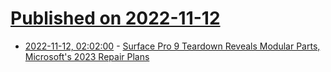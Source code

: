 # [Published on 2022-11-12](index.md)

* [2022-11-12, 02:02:00](https://hardware.slashdot.org/story/22/11/11/2227205/surface-pro-9-teardown-reveals-modular-parts-microsofts-2023-repair-plans?utm_source=rss1.0mainlinkanon&utm_medium=feed) - [Surface Pro 9 Teardown Reveals Modular Parts, Microsoft's 2023 Repair Plans](https://hardware.slashdot.org/story/22/11/11/2227205/surface-pro-9-teardown-reveals-modular-parts-microsofts-2023-repair-plans?utm_source=rss1.0mainlinkanon&utm_medium=feed)
